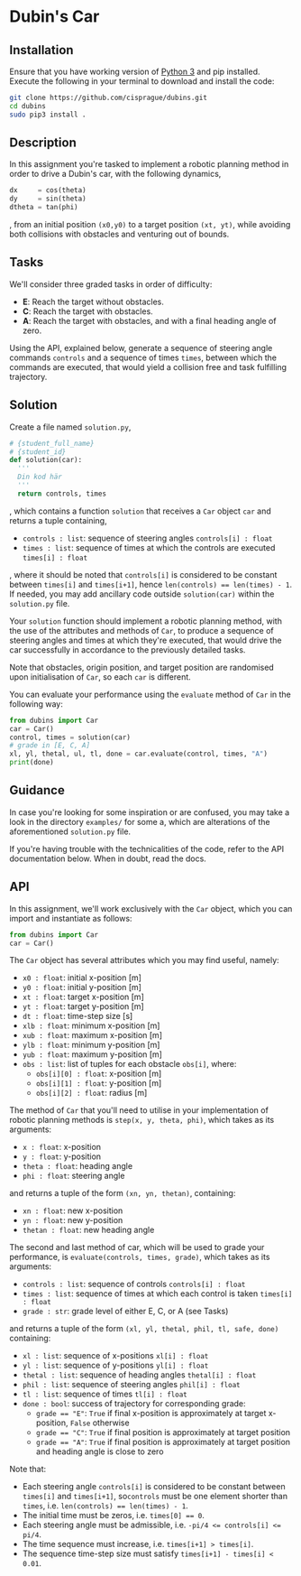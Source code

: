# Dubin's Car

## Installation
Ensure that you have working version of [Python 3](https://www.python.org/downloads/) and pip installed. <br>
Execute the following in your terminal to download and install the code:

```bash
git clone https://github.com/cisprague/dubins.git
cd dubins
sudo pip3 install .
```

## Description
In this assignment you're tasked to implement a robotic planning method in order to drive a Dubin's car, with the following dynamics,
```python
dx     = cos(theta)
dy     = sin(theta)
dtheta = tan(phi)
```
, from an initial position `(x0,y0)` to a target position `(xt, yt)`, while avoiding both collisions with obstacles and venturing out of bounds.

## Tasks

We'll consider three graded tasks in order of difficulty:
 - **E**: Reach the target without obstacles.
 - **C**: Reach the target with obstacles.
 - **A**: Reach the target with obstacles, and with a final heading angle of zero.

Using the API, explained below, generate a sequence of steering angle commands `controls` and a sequence of times `times`, between which the commands are executed, that would yield a collision free and task fulfilling trajectory.

## Solution
Create a file named `solution.py`,
```python
# {student_full_name}
# {student_id}
def solution(car):
  '''
  Din kod här
  '''
  return controls, times
```
, which contains a function `solution` that receives a `Car` object `car` and returns a tuple containing,
 - `controls : list`: sequence of steering angles `controls[i] : float`
 - `times : list`: sequence of times at which the controls are executed `times[i] : float`

, where it should be noted that `controls[i]` is considered to be constant between `times[i]` and `times[i+1]`, hence `len(controls) == len(times) - 1`. If needed, you may add ancillary code outside `solution(car)` within the `solution.py` file.

Your `solution` function should implement a robotic planning method, with the use of the attributes and methods of `Car`, to produce a sequence of steering angles and times at which they're executed, that would drive the car successfully in accordance to the previously detailed tasks.

Note that obstacles, origin position, and target position are randomised upon initialisation of `Car`, so each `car` is different.

You can evaluate your performance using the `evaluate` method of `Car` in the following way:

```python
from dubins import Car
car = Car()
control, times = solution(car)
# grade in [E, C, A]
xl, yl, thetal, ul, tl, done = car.evaluate(control, times, "A")
print(done)
```

## Guidance

In case you're looking for some inspiration or are confused, you may take a look in the directory `examples/` for some a, which are alterations of the aforementioned `solution.py` file.

If you're having trouble with the technicalities of the code, refer to the API documentation below. When in doubt, read the docs.

## API

In this assignment, we'll work exclusively with the `Car` object, which you can import and instantiate as follows:

```python
from dubins import Car
car = Car()
```

The `Car` object has several attributes which you may find useful, namely:
 - `x0 : float`: initial x-position [m]
 - `y0 : float`: initial y-position [m]
 - `xt : float`: target x-position [m]
 - `yt : float`: target y-position [m]
 - `dt : float`: time-step size [s]
 - `xlb : float`: minimum x-position [m]
 - `xub : float`: maximum x-position [m]
 - `ylb : float`: minimum y-position [m]
 - `yub : float`: maximum y-position [m]
 - `obs : list`: list of tuples for each obstacle `obs[i]`, where:
   - `obs[i][0] : float`: x-position [m]
   - `obs[i][1] : float`: y-position [m]
   - `obs[i][2] : float`: radius [m]

The method of `Car` that you'll need to utilise in your implementation of robotic planning methods is `step(x, y, theta, phi)`, which takes as its arguments:
 - `x : float`: x-position
 - `y : float`: y-position
 - `theta : float`: heading angle
 - `phi : float`: steering angle

and returns a tuple of the form `(xn, yn, thetan)`, containing:
 - `xn : float`: new x-position
 - `yn : float`: new y-position
 - `thetan : float`: new heading angle


The second and last method of car, which will be used to grade your performance, is `evaluate(controls, times, grade)`, which takes as its arguments:
 - `controls : list`: sequence of controls `controls[i] : float`
 - `times : list`: sequence of times at which each control is taken `times[i] : float`
 - `grade : str`: grade level of either E, C, or A (see Tasks)

and returns a tuple of the form `(xl, yl, thetal, phil, tl, safe, done)` containing:
 - `xl : list`: sequence of x-positions `xl[i] : float`
 - `yl : list`: sequence of y-positions `yl[i] : float`
 - `thetal : list`: sequence of heading angles `thetal[i] : float`
 - `phil : list`: sequence of steering angles `phil[i] : float`
 - `tl : list`: sequence of times `tl[i] : float`
 - `done : bool`: success of trajectory for corresponding grade:
   - `grade == "E"`: `True` if final x-position is approximately at target x-position, `False` otherwise
   - `grade == "C"`: `True` if final position is approximately at target position
   - `grade == "A"`: `True` if final position is approximately at target position and heading angle is close to zero

Note that:
 - Each steering angle `controls[i]` is considered to be constant between `times[i]` and `times[i+1]`, so`controls` must be one element shorter than `times`, i.e. `len(controls) == len(times) - 1`.
 - The initial time must be zeros, i.e. `times[0] == 0`.
 - Each steering angle must be admissible, i.e. `-pi/4 <= controls[i] <= pi/4`.
 - The time sequence must increase, i.e. `times[i+1] > times[i]`.
 - The sequence time-step size must satisfy `times[i+1] - times[i] < 0.01`.
